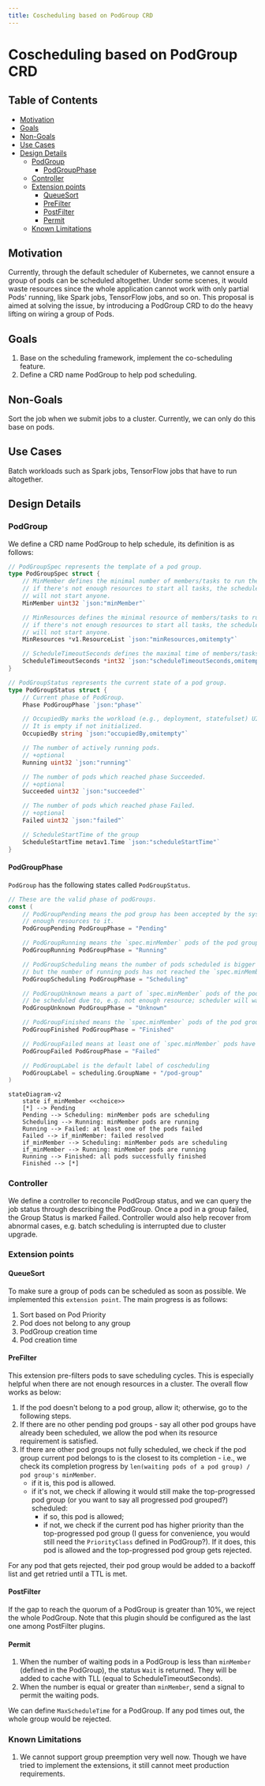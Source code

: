 ```yaml
---
title: Coscheduling based on PodGroup CRD
---
```


# Coscheduling based on PodGroup CRD

## Table of Contents

<!-- toc -->
- [Motivation](#motivation)
- [Goals](#goals)
- [Non-Goals](#non-goals)
- [Use Cases](#use-cases)
- [Design Details](#design-details)
  - [PodGroup](#podgroup)
    - [PodGroupPhase](#podgroupphase)
  - [Controller](#controller)
  - [Extension points](#extension-points)
    - [QueueSort](#queuesort)
    - [PreFilter](#prefilter)
    - [PostFilter](#postfilter)
    - [Permit](#permit)
  - [Known Limitations](#known-limitations)
<!-- /toc -->

## Motivation
Currently, through the default scheduler of Kubernetes, we cannot ensure a group of pods can be scheduled altogether. Under some scenes, it would waste resources since the whole application cannot work with only partial Pods' running, like Spark jobs, TensorFlow jobs, and so on. This proposal is aimed at solving the issue, by introducing a PodGroup CRD to do the heavy lifting on wiring a group of Pods.
## Goals
1. Base on the scheduling framework, implement the co-scheduling feature.
2. Define a CRD name PodGroup to help pod scheduling.

## Non-Goals
Sort the job when we submit jobs to a cluster. Currently, we can only do this base on pods.

## Use Cases
Batch workloads such as Spark jobs, TensorFlow jobs that have to run altogether.

## Design Details

### PodGroup

We define a CRD name PodGroup to help schedule, its definition is as follows:
```go
// PodGroupSpec represents the template of a pod group.
type PodGroupSpec struct {
	// MinMember defines the minimal number of members/tasks to run the pod group;
	// if there's not enough resources to start all tasks, the scheduler
	// will not start anyone.
	MinMember uint32 `json:"minMember"`

	// MinResources defines the minimal resource of members/tasks to run the pod group;
	// if there's not enough resources to start all tasks, the scheduler
	// will not start anyone.
	MinResources *v1.ResourceList `json:"minResources,omitempty"`

	// ScheduleTimeoutSeconds defines the maximal time of members/tasks to wait before run the pod group;
	ScheduleTimeoutSeconds *int32 `json:"scheduleTimeoutSeconds,omitempty"`
}

// PodGroupStatus represents the current state of a pod group.
type PodGroupStatus struct {
	// Current phase of PodGroup.
	Phase PodGroupPhase `json:"phase"`

	// OccupiedBy marks the workload (e.g., deployment, statefulset) UID that occupy the podgroup.
	// It is empty if not initialized.
	OccupiedBy string `json:"occupiedBy,omitempty"`

	// The number of actively running pods.
	// +optional
	Running uint32 `json:"running"`

	// The number of pods which reached phase Succeeded.
	// +optional
	Succeeded uint32 `json:"succeeded"`

	// The number of pods which reached phase Failed.
	// +optional
	Failed uint32 `json:"failed"`

	// ScheduleStartTime of the group
	ScheduleStartTime metav1.Time `json:"scheduleStartTime"`
}
```

#### PodGroupPhase
`PodGroup` has the following states called `PodGroupStatus`.

```go
// These are the valid phase of podGroups.
const (
	// PodGroupPending means the pod group has been accepted by the system, but scheduler can not allocate
	// enough resources to it.
	PodGroupPending PodGroupPhase = "Pending"

	// PodGroupRunning means the `spec.minMember` pods of the pod group are in running phase.
	PodGroupRunning PodGroupPhase = "Running"

	// PodGroupScheduling means the number of pods scheduled is bigger than `spec.minMember`
	// but the number of running pods has not reached the `spec.minMember` pods of PodGroups.
	PodGroupScheduling PodGroupPhase = "Scheduling"

	// PodGroupUnknown means a part of `spec.minMember` pods of the pod group have been scheduled but the others can not
	// be scheduled due to, e.g. not enough resource; scheduler will wait for related controllers to recover them.
	PodGroupUnknown PodGroupPhase = "Unknown"

	// PodGroupFinished means the `spec.minMember` pods of the pod group are successfully finished.
	PodGroupFinished PodGroupPhase = "Finished"

	// PodGroupFailed means at least one of `spec.minMember` pods have failed.
	PodGroupFailed PodGroupPhase = "Failed"

	// PodGroupLabel is the default label of coscheduling
	PodGroupLabel = scheduling.GroupName + "/pod-group"
)
```

```mermaid
stateDiagram-v2
	state if_minMember <<choice>>
    [*] --> Pending
    Pending --> Scheduling: minMember pods are scheduling
    Scheduling --> Running: minMember pods are running
    Running --> Failed: at least one of the pods failed
    Failed --> if_minMember: failed resolved
    if_minMember --> Scheduling: minMember pods are scheduling
    if_minMember --> Running: minMember pods are running
    Running --> Finished: all pods successfully finished
    Finished --> [*]
```


### Controller

We define a controller to reconcile PodGroup status, and we can query the job status through describing the PodGroup. Once a pod in a group failed, the Group Status is marked Failed. Controller would also help recover from abnormal cases, e.g. batch scheduling is interrupted due to
cluster upgrade.

### Extension points

#### QueueSort

To make sure a group of pods can be scheduled as soon as possible. We implemented this `extension point`. The main progress is as follows:

1. Sort based on Pod Priority
2. Pod does not belong to any group
3. PodGroup creation time
4. Pod creation time

#### PreFilter

This extension pre-filters pods to save scheduling cycles. This is especially helpful when there are not enough resources in a cluster. The overall flow works as below:

1. If the pod doesn't belong to a pod group, allow it; otherwise, go to the following steps.
2. If there are no other pending pod groups - say all other pod groups have already been scheduled, we allow the pod when its resource requirement is satisfied.
3. If there are other pod groups not fully scheduled, we check if the pod group current pod belongs to is the closest to its completion - i.e., we check its completion progress by `len(waiting pods of a pod group) / pod group's minMember`.
    - if it is, this pod is allowed.
    - if it's not, we check if allowing it would still make the top-progressed pod group (or you want to say all progressed pod grouped?) scheduled:
        - if so, this pod is allowed;
        - if not, we check if the current pod has higher priority than the top-progressed pod group (I guess for convenience, you would still need the `PriorityClass` defined in PodGroup?). If it does, this pod is allowed and the top-progressed pod group gets rejected.

For any pod that gets rejected, their pod group would be added to a backoff list and get retried until a TTL is met.

#### PostFilter

If the gap to reach the quorum of a PodGroup is greater than 10%, we reject the whole PodGroup. Note that this plugin should be configured as the last one among PostFilter plugins.

#### Permit

1. When the number of waiting pods in a PodGroup is less than `minMember` (defined in the PodGroup), the status `Wait` is returned. They will be added to cache with TLL (equal to ScheduleTimeoutSeconds).
2. When the number is equal or greater than `minMember`, send a signal to permit the waiting pods.

We can define `MaxScheduleTime` for a PodGroup. If any pod times out, the whole group would be rejected.

### Known Limitations

1. We cannot support group preemption very well now. Though we have tried to implement the extensions, it still cannot meet production requirements.
